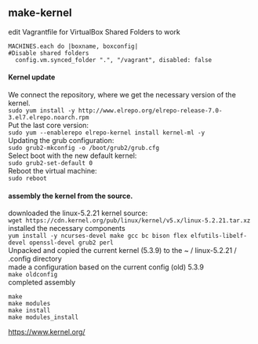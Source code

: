 ## make-kernel		

edit Vagrantfile for VirtualBox Shared Folders to work		
```   
MACHINES.each do |boxname, boxconfig|		
#Disable shared folders		
  config.vm.synced_folder ".", "/vagrant", disabled: false		
```    
#### Kernel update		
We connect the repository, where we get the necessary version of the kernel.	
`sudo yum install -y http://www.elrepo.org/elrepo-release-7.0-3.el7.elrepo.noarch.rpm`		
Put the last core version:		
`sudo yum --enablerepo elrepo-kernel install kernel-ml -y`		
Updating the grub configuration:		
`sudo grub2-mkconfig -o /boot/grub2/grub.cfg`		
Select boot with the new default kernel:		
`sudo grub2-set-default 0`		
Reboot the virtual machine:		
`sudo reboot`		
	
#### assembly the kernel from the source.		

downloaded the linux-5.2.21 kernel source:		
`wget https://cdn.kernel.org/pub/linux/kernel/v5.x/linux-5.2.21.tar.xz`		
installed the necessary components		
`yum install -y ncurses-devel make gcc bc bison flex elfutils-libelf-devel openssl-devel grub2 perl`		
Unpacked and copied the current kernel (5.3.9) to the ~ / linux-5.2.21 / .config directory		
made a configuration based on the current config (old) 5.3.9		
`make oldconfig`		
 completed assembly		
 ```
make
make modules
make install
make modules_install
```	
https://www.kernel.org/
